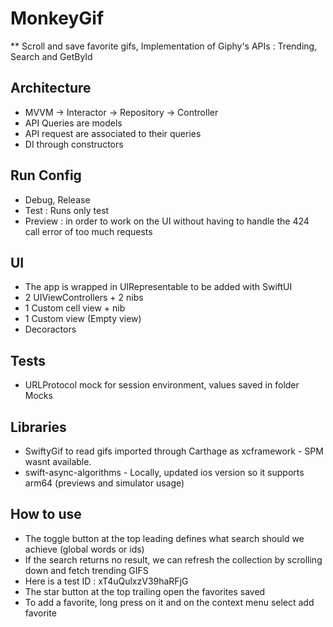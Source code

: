 
# MonkeyGif

** Scroll and save favorite gifs, Implementation of Giphy's APIs : Trending, Search and GetById

## Architecture

- MVVM -> Interactor -> Repository -> Controller
- API Queries are models
- API request are associated to their queries
- DI through constructors


## Run Config

- Debug, Release
- Test : Runs only test
- Preview :  in order to work on the UI without having to handle the 424 call error of too much requests


## UI

- The app is wrapped in UIRepresentable to be added with SwiftUI
- 2 UIViewControllers + 2 nibs
- 1 Custom cell view + nib
- 1 Custom view (Empty view)
- Decoractors


## Tests

- URLProtocol mock for session environment, values saved in folder Mocks

 
## Libraries

- SwiftyGif to read gifs imported through Carthage as xcframework - SPM wasnt available.
- swift-async-algorithms -  Locally, updated ios version so it supports arm64 (previews and simulator usage)

## How to use

- The toggle button at the top leading defines what search should we achieve (global words or ids) 
- If the search returns no result, we can refresh the collection by scrolling down and fetch trending GIFS
- Here is a test ID : xT4uQulxzV39haRFjG
- The star button at the top trailing open the favorites saved
- To add a favorite, long press on it and on the context menu select add favorite

